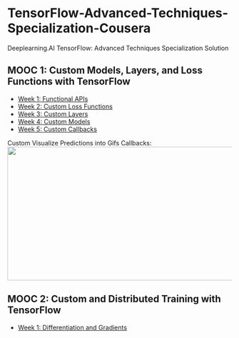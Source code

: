 # TensorFlow-Advanced-Techniques-Specialization-Cousera
Deeplearning.AI TensorFlow: Advanced Techniques Specialization Solution


## MOOC 1: Custom Models, Layers, and Loss Functions with TensorFlow
* [Week 1: Functional APIs](https://github.com/BaoLocPham/TensorFlow-Advanced-Techniques-Cousera/tree/main/MOOC%201%20-%20Custom%20Models%2C%20Layers%2C%20and%20Loss%20Functions)
* [Week 2: Custom Loss Functions](https://github.com/BaoLocPham/TensorFlow-Advanced-Techniques-Cousera/tree/main/MOOC%201%20-%20Custom%20Models%2C%20Layers%2C%20and%20Loss%20Functions/week%202%20-%20Custom%20Loss%20Functions)
* [Week 3: Custom Layers](https://github.com/BaoLocPham/TensorFlow-Advanced-Techniques-Cousera/tree/main/MOOC%201%20-%20Custom%20Models%2C%20Layers%2C%20and%20Loss%20Functions/week%203%20-%20Custom%20Layers)
* [Week 4: Custom Models](https://github.com/BaoLocPham/TensorFlow-Advanced-Techniques-Cousera/tree/main/MOOC%201%20-%20Custom%20Models%2C%20Layers%2C%20and%20Loss%20Functions/week%204%20-%20Custom%20Models)
* [Week 5: Custom Callbacks](https://github.com/BaoLocPham/TensorFlow-Advanced-Techniques-Cousera/tree/main/MOOC%201%20-%20Custom%20Models%2C%20Layers%2C%20and%20Loss%20Functions/week%205%20-%20Custom%20Callbacks)

Custom Visualize Predictions into Gifs Callbacks:
<img src="https://github.com/BaoLocPham/TensorFlow-Advanced-Techniques-Cousera/blob/main/MOOC%201%20-%20Custom%20Models%2C%20Layers%2C%20and%20Loss%20Functions/week%205%20-%20Custom%20Callbacks/animation.gif" width="1000" height="300" />

## MOOC 2: Custom and Distributed Training with TensorFlow
* [Week 1: Differentiation and Gradients](https://github.com/BaoLocPham/TensorFlow-Advanced-Techniques-Cousera/tree/main/MOOC%202%20-%20Custom%20and%20Distributed%20Training%20with%20TensorFlow/week%201%20-%20Differentiation%20and%20Gradients)
